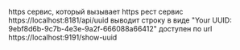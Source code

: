 https сервис, который вызывает https рест сервис https://localhost:8181/api/uuid 
выводит строку в виде "Your UUID: 9ebf8d6b-9c7b-4e3e-9a2f-666088a66412"
доступен по url https://localhost:9191/show-uuid
